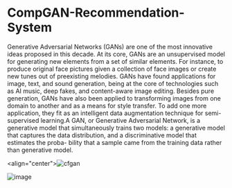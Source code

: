 # CompGAN-Recommendation-System

Generative Adversarial Networks (GANs) are one of the most innovative ideas proposed in this
decade. At its core, GANs are an unsupervised model for generating new elements from a set of
similar elements. For instance, to produce original face pictures given a collection of face images or
create new tunes out of preexisting melodies. GANs have found applications for image, text, and
sound generation, being at the core of technologies such as AI music, deep fakes, and content-aware
image editing. Besides pure generation, GANs have also been applied to transforming images from
one domain to another and as a means for style transfer. To add one more application, they fit
as an intelligent data augmentation technique for semi-supervised learning.A GAN, or Generative
Adversarial Network, is a generative model that simultaneously trains two models: a generative
model that captures the data distribution, and a discriminative model that estimates the proba-
bility that a sample came from the training data rather than generative model.

<align="center">![cfgan](https://user-images.githubusercontent.com/81968507/134820573-0c17798f-3f98-4917-a6be-d2c45d45bb66.png)

![image](https://user-images.githubusercontent.com/81968507/134820207-53531295-9c36-4ce5-9991-21a44d81da4a.jpeg)


